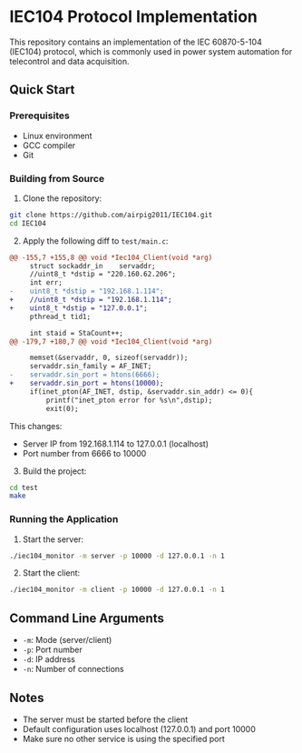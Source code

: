 # IEC104 Protocol Implementation

This repository contains an implementation of the IEC 60870-5-104 (IEC104) protocol, which is commonly used in power system automation for telecontrol and data acquisition.

## Quick Start

### Prerequisites
- Linux environment
- GCC compiler
- Git

### Building from Source
1. Clone the repository:
```bash
git clone https://github.com/airpig2011/IEC104.git
cd IEC104
```

2. Apply the following diff to `test/main.c`:

```diff
@@ -155,7 +155,8 @@ void *Iec104_Client(void *arg)
     struct sockaddr_in    servaddr;  
     //uint8_t *dstip = "220.160.62.206";
     int err;
-    uint8_t *dstip = "192.168.1.114";
+    //uint8_t *dstip = "192.168.1.114";
+    uint8_t *dstip = "127.0.0.1";
     pthread_t tid1; 

     int staid = StaCount++;
@@ -179,7 +180,7 @@ void *Iec104_Client(void *arg)

     memset(&servaddr, 0, sizeof(servaddr));  
     servaddr.sin_family = AF_INET;  
-    servaddr.sin_port = htons(6666);  
+    servaddr.sin_port = htons(10000);  
     if(inet_pton(AF_INET, dstip, &servaddr.sin_addr) <= 0){  
         printf("inet_pton error for %s\n",dstip);  
         exit(0);  
```

This changes:
- Server IP from 192.168.1.114 to 127.0.0.1 (localhost)
- Port number from 6666 to 10000

3. Build the project:
```bash
cd test
make
```

### Running the Application

1. Start the server:
```bash
./iec104_monitor -m server -p 10000 -d 127.0.0.1 -n 1
```

2. Start the client:
```bash
./iec104_monitor -m client -p 10000 -d 127.0.0.1 -n 1
```

## Command Line Arguments

- `-m`: Mode (server/client)
- `-p`: Port number
- `-d`: IP address
- `-n`: Number of connections

## Notes
- The server must be started before the client
- Default configuration uses localhost (127.0.0.1) and port 10000
- Make sure no other service is using the specified port
